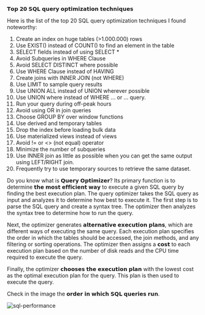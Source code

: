𝗧𝗼𝗽 𝟮𝟬 𝗦𝗤𝗟 𝗾𝘂𝗲𝗿𝘆 𝗼𝗽𝘁𝗶𝗺𝗶𝘇𝗮𝘁𝗶𝗼𝗻 𝘁𝗲𝗰𝗵𝗻𝗶𝗾𝘂𝗲𝘀 

Here is the list of the top 20 SQL query optimization techniques I found noteworthy:

1. Create an index on huge tables (>1.000.000) rows
2. Use EXIST() instead of COUNT() to find an element in the table
3. SELECT fields instead of using SELECT *
4. Avoid Subqueries in WHERE Clause
5. Avoid SELECT DISTINCT where possible
6. Use WHERE Clause instead of HAVING
7. Create joins with INNER JOIN (not WHERE)
8. Use LIMIT to sample query results
9. Use UNION ALL instead of UNION wherever possible
10. Use UNION where instead of WHERE ... or ... query.
11. Run your query during off-peak hours
12. Avoid using OR in join queries
14. Choose GROUP BY over window functions
15. Use derived and temporary tables
16. Drop the index before loading bulk data
16. Use materialized views instead of views
17. Avoid != or <> (not equal) operator
18. Minimize the number of subqueries
19. Use INNER join as little as possible when you can get the same output using LEFT/RIGHT join.
20. Frequently try to use temporary sources to retrieve the same dataset.

Do you know what is 𝗤𝘂𝗲𝗿𝘆 𝗢𝗽𝘁𝗶𝗺𝗶𝘇𝗲𝗿? Its primary function is to determine 𝘁𝗵𝗲 𝗺𝗼𝘀𝘁 𝗲𝗳𝗳𝗶𝗰𝗶𝗲𝗻𝘁 𝘄𝗮𝘆 to execute a given SQL query by finding the best execution plan. The query optimizer takes the SQL query as input and analyzes it to determine how best to execute it. The first step is to parse the SQL query and create a syntax tree. The optimizer then analyzes the syntax tree to determine how to run the query.

Next, the optimizer generates 𝗮𝗹𝘁𝗲𝗿𝗻𝗮𝘁𝗶𝘃𝗲 𝗲𝘅𝗲𝗰𝘂𝘁𝗶𝗼𝗻 𝗽𝗹𝗮𝗻𝘀, which are different ways of executing the same query. Each execution plan specifies the order in which the tables should be accessed, the join methods, and any filtering or sorting operations. The optimizer then assigns a 𝗰𝗼𝘀𝘁 to each execution plan based on the number of disk reads and the CPU time required to execute the query.

Finally, the optimizer 𝗰𝗵𝗼𝗼𝘀𝗲𝘀 𝘁𝗵𝗲 𝗲𝘅𝗲𝗰𝘂𝘁𝗶𝗼𝗻 𝗽𝗹𝗮𝗻 with the lowest cost as the optimal execution plan for the query. This plan is then used to execute the query.

Check in the image the 𝗼𝗿𝗱𝗲𝗿 𝗶𝗻 𝘄𝗵𝗶𝗰𝗵 𝗦𝗤𝗟 𝗾𝘂𝗲𝗿𝗶𝗲𝘀 𝗿𝘂𝗻.

![sql-performance](https://github.com/lang-codes/sql-tips/assets/3424344/1e3f0f32-d682-4415-a85e-1ee61e2a98bf)
